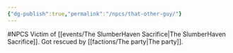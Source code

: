 ```yaml
---
{"dg-publish":true,"permalink":"/npcs/that-other-guy/"}
---
```


#NPCS
Victim of [[events/The SlumberHaven Sacrifice\|The SlumberHaven Sacrifice]]. Got rescued by [[factions/The party\|The party]].